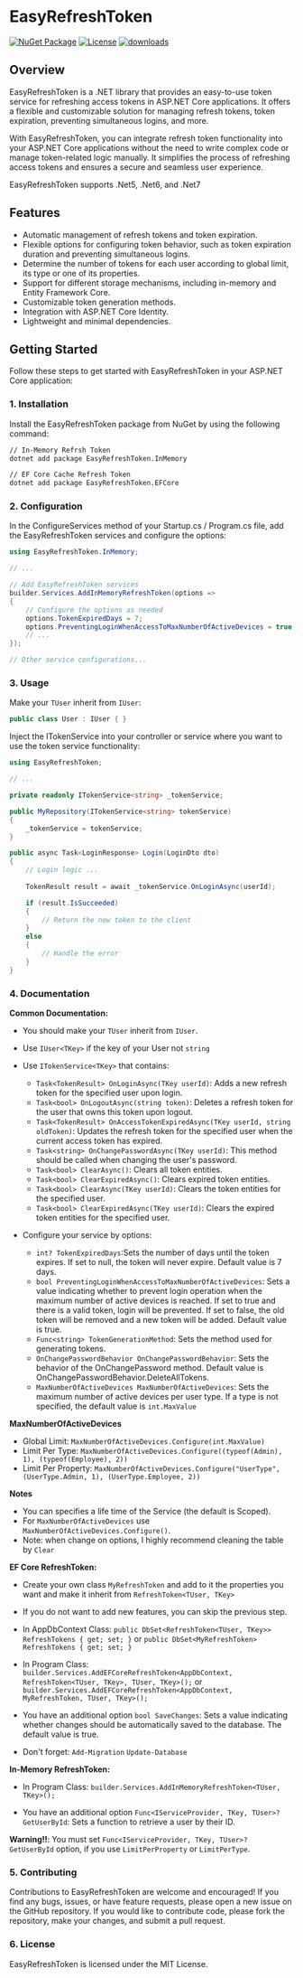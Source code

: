 # EasyRefreshToken

[![NuGet Package](https://img.shields.io/nuget/v/EasyRefreshToken.svg)](https://www.nuget.org/packages/EasyRefreshToken)
[![License](https://img.shields.io/github/license/OsamaAlRashed/EasyRefreshToken.svg)](https://github.com/OsamaAlRashed/EasyRefreshToken/blob/main/LICENSE)
[![downloads](https://img.shields.io/nuget/dt/EasyRefreshToken)](https://www.nuget.org/packages/EasyRefreshToken)

## Overview

EasyRefreshToken is a .NET library that provides an easy-to-use token service for refreshing access tokens in ASP.NET Core applications.
It offers a flexible and customizable solution for managing refresh tokens, token expiration, preventing simultaneous logins, and more.

With EasyRefreshToken, you can integrate refresh token functionality into your ASP.NET Core applications without the need to write complex code or manage token-related logic manually. It simplifies the process of refreshing access tokens and ensures a secure and seamless user experience.

EasyRefreshToken supports .Net5, .Net6, and .Net7
## Features

- Automatic management of refresh tokens and token expiration.
- Flexible options for configuring token behavior, such as token expiration duration and preventing simultaneous logins.
- Determine the number of tokens for each user according to global limit, its type or one of its properties.
- Support for different storage mechanisms, including in-memory and Entity Framework Core.
- Customizable token generation methods.
- Integration with ASP.NET Core Identity.
- Lightweight and minimal dependencies.

## Getting Started

Follow these steps to get started with EasyRefreshToken in your ASP.NET Core application:

### 1. Installation

Install the EasyRefreshToken package from NuGet by using the following command:

```sh
// In-Memory Refrsh Token 
dotnet add package EasyRefreshToken.InMemory

// EF Core Cache Refresh Token
dotnet add package EasyRefreshToken.EFCore
```

### 2. Configuration

In the ConfigureServices method of your Startup.cs / Program.cs file, add the EasyRefreshToken services and configure the options:


```cs
using EasyRefreshToken.InMemory;

// ...

// Add EasyRefreshToken services
builder.Services.AddInMemoryRefreshToken(options =>
{
    // Configure the options as needed
    options.TokenExpiredDays = 7;
    options.PreventingLoginWhenAccessToMaxNumberOfActiveDevices = true;
    // ...
});

// Other service configurations...

```

### 3. Usage

Make your `TUser` inherit from `IUser`:

```cs
public class User : IUser { }
```

Inject the ITokenService into your controller or service where you want to use the token service functionality:

```cs
using EasyRefreshToken;

// ...

private readonly ITokenService<string> _tokenService;

public MyRepository(ITokenService<string> tokenService)
{
    _tokenService = tokenService;
}

public async Task<LoginResponse> Login(LoginDto dto)
{
    // Login logic ...
   
    TokenResult result = await _tokenService.OnLoginAsync(userId);

    if (result.IsSucceeded)
    {
        // Return the new token to the client
    }
    else
    {
        // Handle the error
    }
}
```

### 4. Documentation

**Common Documentation:**

- You should make your `TUser` inherit from `IUser`.
- Use `IUser<TKey>` if the key of your User not `string` 

- Use `ITokenService<TKey>` that contains:

  - `Task<TokenResult> OnLoginAsync(TKey userId)`: Adds a new refresh token for the specified user upon login.
  - `Task<bool> OnLogoutAsync(string token)`: Deletes a refresh token for the user that owns this token upon logout.
  - `Task<TokenResult> OnAccessTokenExpiredAsync(TKey userId, string oldToken)`: Updates the refresh token for the specified user when the current access token has expired.
  - `Task<string> OnChangePasswordAsync(TKey userId)`: This method should be called when changing the user's password.
  - `Task<bool> ClearAsync()`: Clears all token entities.
  - `Task<bool> ClearExpiredAsync()`: Clears expired token entities.
  - `Task<bool> ClearAsync(TKey userId)`: Clears the token entities for the specified user.
  - `Task<bool> ClearExpiredAsync(TKey userId)`: Clears the expired token entities for the specified user.

- Configure your service by options:
  - `int? TokenExpiredDays`:Sets the number of days until the token expires. If set to null, the token will never expire. Default value is 7 days.
  - `bool PreventingLoginWhenAccessToMaxNumberOfActiveDevices`: Sets a value indicating whether to prevent login operation when the maximum number of active devices is reached. If set to true and there is a valid token, login will be prevented. If set to false, the old token will be removed and a new token will be added. Default value is true.
  - `Func<string> TokenGenerationMethod`: Sets the method used for generating tokens.
  - `OnChangePasswordBehavior OnChangePasswordBehavior`: Sets the behavior of the OnChangePassword method. Default value is OnChangePasswordBehavior.DeleteAllTokens.
  - `MaxNumberOfActiveDevices MaxNumberOfActiveDevices`: Sets the maximum number of active devices per user type. If a type is not specified, the default value is `int.MaxValue`

**MaxNumberOfActiveDevices**
 - Global Limit: `MaxNumberOfActiveDevices.Configure(int.MaxValue)`
 - Limit Per Type: `MaxNumberOfActiveDevices.Configure((typeof(Admin), 1), (typeof(Employee), 2))`
 - Limit Per Property: `MaxNumberOfActiveDevices.Configure("UserType", (UserType.Admin, 1), (UserType.Employee, 2))`

**Notes**

- You can specifies a life time of the Service (the default is Scoped).
- For `MaxNumberOfActiveDevices` use `MaxNumberOfActiveDevices.Configure()`.
- Note: when change on options, I highly recommend cleaning the table by `Clear`

**EF Core RefreshToken:**
- Create your own class `MyRefreshToken` and add to it the properties you want and make it inherit from `RefreshToken<TUser, TKey>`

- If you do not want to add new features, you can skip the previous step.

- In AppDbContext Class:
   `public DbSet<RefreshToken<TUser, TKey>> RefreshTokens { get; set; }`
or `public DbSet<MyRefreshToken> RefreshTokens { get; set; }`

- In Program Class: 
   `builder.Services.AddEFCoreRefreshToken<AppDbContext, RefreshToken<TUser, TKey>, TUser, TKey>();`
or `builder.Services.AddEFCoreRefreshToken<AppDbContext, MyRefreshToken, TUser, TKey>();`

- You have an additional option `bool SaveChanges`: Sets a value indicating whether changes should be automatically saved to the database. The default value is true.

- Don't forget:
  `Add-Migration`
  `Update-Database`
  
**In-Memory RefreshToken:**

- In Program Class: 
   `builder.Services.AddInMemoryRefreshToken<TUser, TKey>();`
   
- You have an additional option `Func<IServiceProvider, TKey, TUser>? GetUserById`: Sets a function to retrieve a user by their ID.

**Warning!!**: You must set `Func<IServiceProvider, TKey, TUser>? GetUserById` option, if you use `LimitPerProperty` or `LimitPerType`.

### 5. Contributing
Contributions to EasyRefreshToken are welcome and encouraged! If you find any bugs, issues, or have feature requests, please open a new issue on the GitHub repository. If you would like to contribute code, please fork the repository, make your changes, and submit a pull request.

### 6. License
EasyRefreshToken is licensed under the MIT License.
